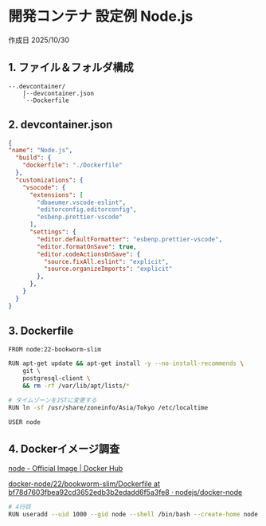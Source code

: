 # 開発コンテナ 設定例 Node.js

作成日 2025/10/30

## 1. ファイル＆フォルダ構成

```text
--.devcontainer/
    |--devcontainer.json
    `--Dockerfile
```

## 2. devcontainer.json

```json
{
"name": "Node.js",
  "build": {
    "dockerfile": "./Dockerfile"
  },
  "customizations": {
    "vsocode": {
      "extensions": [
        "dbaeumer.vscode-eslint",
        "editorconfig.editorconfig",
        "esbenp.prettier-vscode"
      ],
      "settings": {
        "editor.defaultFormatter": "esbenp.prettier-vscode",
        "editor.formatOnSave": true,
        "editor.codeActionsOnSave": {
          "source.fixAll.eslint": "explicit",
          "source.organizeImports": "explicit"
        },
      },
    }
  }
}
```

## 3. Dockerfile

```bash
FROM node:22-bookworm-slim

RUN apt-get update && apt-get install -y --no-install-recommends \
    git \
    postgresql-client \
    && rm -rf /var/lib/apt/lists/*

# タイムゾーンをJSTに変更する
RUN ln -sf /usr/share/zoneinfo/Asia/Tokyo /etc/localtime

USER node
```

## 4. Dockerイメージ調査

[node - Official Image | Docker Hub](https://hub.docker.com/_/node)

[docker-node/22/bookworm-slim/Dockerfile at bf78d7603fbea92cd3652edb3b2edadd6f5a3fe8 · nodejs/docker-node](https://github.com/nodejs/docker-node/blob/bf78d7603fbea92cd3652edb3b2edadd6f5a3fe8/22/bookworm-slim/Dockerfile)

```bash
# 4行目
RUN useradd --uid 1000 --gid node --shell /bin/bash --create-home node
```

